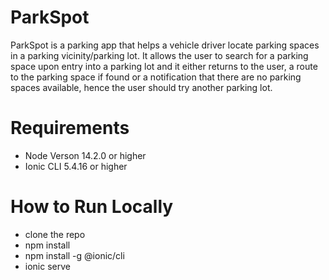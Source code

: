 # ParkSpot
ParkSpot is a parking app that helps a vehicle driver locate parking spaces in a parking vicinity/parking lot. It allows the user to search for a parking space upon entry into a parking lot and it either returns to the user, a route to the parking space if found or a notification that there are no parking spaces available, hence the user should try another parking lot.

# Requirements
* Node Verson 14.2.0 or higher
* Ionic CLI 5.4.16 or higher

# How to Run Locally
  * clone the repo
  * npm install
  * npm install -g @ionic/cli
  * ionic serve
